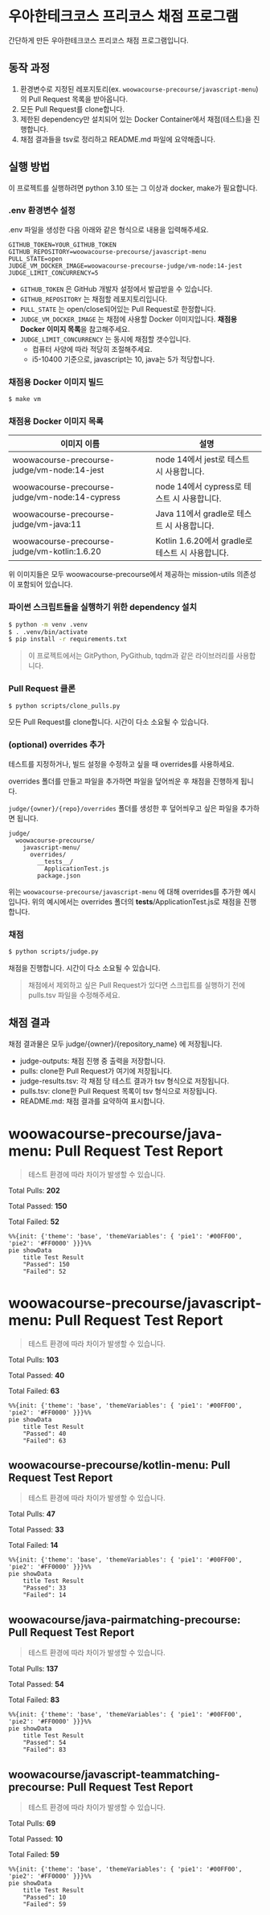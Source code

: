 # 우아한테크코스 프리코스 채점 프로그램

간단하게 만든 우아한테크코스 프리코스 채점 프로그램입니다.

## 동작 과정
1. 환경변수로 지정된 레포지토리(ex. `woowacourse-precourse/javascript-menu`)의 Pull Request 목록을 받아옵니다.
2. 모든 Pull Request를 clone합니다.
3. 제한된 dependency만 설치되어 있는 Docker Container에서 채점(테스트)을 진행합니다.
4. 채점 결과들을 tsv로 정리하고 README.md 파일에 요약해줍니다.

## 실행 방법

이 프로젝트를 실행하려면 python 3.10 또는 그 이상과 docker, make가 필요합니다.

### .env 환경변수 설정

.env 파일을 생성한 다음 아래와 같은 형식으로 내용을 입력해주세요.
```
GITHUB_TOKEN=YOUR_GITHUB_TOKEN
GITHUB_REPOSITORY=woowacourse-precourse/javascript-menu
PULL_STATE=open
JUDGE_VM_DOCKER_IMAGE=woowacourse-precourse-judge/vm-node:14-jest
JUDGE_LIMIT_CONCURRENCY=5
```

* `GITHUB_TOKEN` 은 GitHub 개발자 설정에서 발급받을 수 있습니다.
* `GITHUB_REPOSITORY` 는 채점할 레포지토리입니다.
* `PULL_STATE` 는 open/close되어있는 Pull Request로 한정합니다.
* `JUDGE_VM_DOCKER_IMAGE` 는 채점에 사용할 Docker 이미지입니다. **채점용 Docker 이미지 목록**을 참고해주세요.
* `JUDGE_LIMIT_CONCURRENCY` 는 동시에 채점할 갯수입니다.
  * 컴퓨터 사양에 따라 적당히 조절해주세요.
  * i5-10400 기준으로, javascript는 10, java는 5가 적당합니다.

### 채점용 Docker 이미지 빌드

```sh
$ make vm
```

### 채점용 Docker 이미지 목록
|이미지 이름|설명|
|-|-|
|woowacourse-precourse-judge/vm-node:14-jest|node 14에서 jest로 테스트 시 사용합니다.|
|woowacourse-precourse-judge/vm-node:14-cypress|node 14에서 cypress로 테스트 시 사용합니다.|
|woowacourse-precourse-judge/vm-java:11|Java 11에서 gradle로 테스트 시 사용합니다.|
|woowacourse-precourse-judge/vm-kotlin:1.6.20|Kotlin 1.6.20에서 gradle로 테스트 시 사용합니다.|

위 이미지들은 모두 woowacourse-precourse에서 제공하는 mission-utils 의존성이 포함되어 있습니다.

### 파이썬 스크립트들을 실행하기 위한 dependency 설치

```sh
$ python -m venv .venv
$ . .venv/bin/activate
$ pip install -r requirements.txt
```
> 이 프로젝트에서는 GitPython, PyGithub, tqdm과 같은 라이브러리를 사용합니다.

### Pull Request 클론

```sh
$ python scripts/clone_pulls.py
```
모든 Pull Request를 clone합니다. 시간이 다소 소요될 수 있습니다.

### (optional) overrides 추가

테스트를 지정하거나, 빌드 설정을 수정하고 싶을 때 overrides를 사용하세요.

overrides 폴더를 만들고 파일을 추가하면 파일을 덮어씌운 후 채점을 진행하게 됩니다.

`judge/{owner}/{repo}/overrides` 폴더를 생성한 후 덮어씌우고 싶은 파일을 추가하면 됩니다.

```
judge/
  woowacourse-precourse/
    javascript-menu/
      overrides/
        __tests__/
          ApplicationTest.js
        package.json
```
위는 `woowacourse-precourse/javascript-menu` 에 대해 overrides를 추가한 예시입니다.
위의 예시에서는 overrides 폴더의 __tests__/ApplicationTest.js로 채점을 진행합니다.

### 채점

```sh
$ python scripts/judge.py
```
채점을 진행합니다. 시간이 다소 소요될 수 있습니다.

> 채점에서 제외하고 싶은 Pull Request가 있다면 스크립트를 실행하기 전에 pulls.tsv 파일을 수정해주세요.

## 채점 결과

채점 결과물은 모두 judge/{owner}/{repository_name} 에 저장됩니다.

* judge-outputs: 채점 진행 중 출력을 저장합니다.
* pulls: clone한 Pull Request가 여기에 저장됩니다.
* judge-results.tsv: 각 채점 당 테스트 결과가 tsv 형식으로 저장됩니다.
* pulls.tsv: clone한 Pull Request 목록이 tsv 형식으로 저장됩니다.
* README.md: 채점 결과를 요약하여 표시합니다.

# woowacourse-precourse/java-menu: Pull Request Test Report

> 테스트 환경에 따라 차이가 발생할 수 있습니다.

Total Pulls: **202**

Total Passed: **150**

Total Failed: **52**

```mermaid
%%{init: {'theme': 'base', 'themeVariables': { 'pie1': '#00FF00', 'pie2': '#FF0000' }}}%%
pie showData
    title Test Result
    "Passed": 150
    "Failed": 52
```

# woowacourse-precourse/javascript-menu: Pull Request Test Report

> 테스트 환경에 따라 차이가 발생할 수 있습니다.

Total Pulls: **103**

Total Passed: **40**

Total Failed: **63**

```mermaid
%%{init: {'theme': 'base', 'themeVariables': { 'pie1': '#00FF00', 'pie2': '#FF0000' }}}%%
pie showData
    title Test Result
    "Passed": 40
    "Failed": 63
```

## woowacourse-precourse/kotlin-menu: Pull Request Test Report

> 테스트 환경에 따라 차이가 발생할 수 있습니다.

Total Pulls: **47**

Total Passed: **33**

Total Failed: **14**

```mermaid
%%{init: {'theme': 'base', 'themeVariables': { 'pie1': '#00FF00', 'pie2': '#FF0000' }}}%%
pie showData
    title Test Result
    "Passed": 33
    "Failed": 14
```

## woowacourse/java-pairmatching-precourse: Pull Request Test Report

> 테스트 환경에 따라 차이가 발생할 수 있습니다.

Total Pulls: **137**

Total Passed: **54**

Total Failed: **83**

```mermaid
%%{init: {'theme': 'base', 'themeVariables': { 'pie1': '#00FF00', 'pie2': '#FF0000' }}}%%
pie showData
    title Test Result
    "Passed": 54
    "Failed": 83
```

## woowacourse/javascript-teammatching-precourse: Pull Request Test Report

> 테스트 환경에 따라 차이가 발생할 수 있습니다.

Total Pulls: **69**

Total Passed: **10**

Total Failed: **59**

```mermaid
%%{init: {'theme': 'base', 'themeVariables': { 'pie1': '#00FF00', 'pie2': '#FF0000' }}}%%
pie showData
    title Test Result
    "Passed": 10
    "Failed": 59
```
